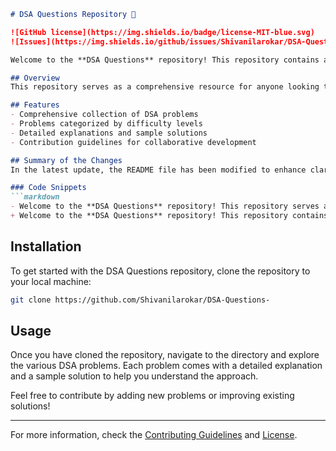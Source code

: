 ```markdown
# DSA Questions Repository 🚀

![GitHub license](https://img.shields.io/badge/license-MIT-blue.svg) 
![Issues](https://img.shields.io/github/issues/Shivanilarokar/DSA-Questions-.svg)

Welcome to the **DSA Questions** repository! This repository contains a variety of DSA problems categorized by difficulty level, aimed at helping developers enhance their data structures and algorithms skills.

## Overview
This repository serves as a comprehensive resource for anyone looking to improve their understanding of data structures and algorithms. It includes a variety of DSA problems, complete with explanations and sample solutions.

## Features
- Comprehensive collection of DSA problems
- Problems categorized by difficulty levels
- Detailed explanations and sample solutions
- Contribution guidelines for collaborative development

## Summary of the Changes
In the latest update, the README file has been modified to enhance clarity and provide a more structured overview of the repository's purpose and features. Here are some snippets reflecting the changes made:

### Code Snippets
```markdown
- Welcome to the **DSA Questions** repository! This repository serves as a comprehensive resource for anyone looking to improve their understanding of data structures and algorithms.
+ Welcome to the **DSA Questions** repository! This repository contains a variety of DSA problems categorized by difficulty level, aimed at helping developers enhance their data structures and algorithms skills.
```

## Installation
To get started with the DSA Questions repository, clone the repository to your local machine:
```bash
git clone https://github.com/Shivanilarokar/DSA-Questions-
```

## Usage
Once you have cloned the repository, navigate to the directory and explore the various DSA problems. Each problem comes with a detailed explanation and a sample solution to help you understand the approach.

Feel free to contribute by adding new problems or improving existing solutions!

---

For more information, check the [Contributing Guidelines](CONTRIBUTING.md) and [License](LICENSE).
```